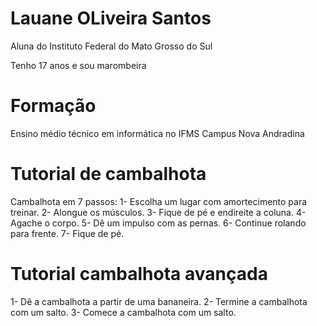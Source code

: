 # Lauane OLiveira Santos

Aluna do Instituto Federal do Mato Grosso do Sul

Tenho 17 anos e sou marombeira

# Formação

Ensino médio técnico em informática no IFMS Campus Nova Andradina

# Tutorial de cambalhota

Cambalhota em 7 passos:
1- Escolha um lugar com amortecimento para treinar.
2- Alongue os músculos.
3- Fique de pé e endireite a coluna.
4- Agache o corpo.
5- Dê um impulso com as pernas.
6- Continue rolando para frente.
7- Fique de pé.

# Tutorial cambalhota avançada

1- Dê a cambalhota a partir de uma bananeira.
2- Termine a cambalhota com um salto.
3- Comece a cambalhota com um salto.